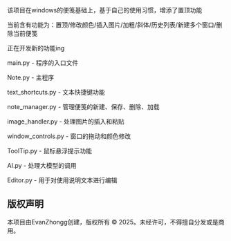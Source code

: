 该项目在windows的便笺基础上，基于自己的使用习惯，增添了置顶功能

当前含有功能为：置顶/修改颜色/插入图片/加粗/斜体/历史列表/新建多个窗口/删除当前便笺

正在开发新的功能ing

main.py - 程序的入口文件

Note.py - 主程序

text_shortcuts.py - 文本快捷键功能

note_manager.py - 管理便笺的新建、保存、删除、加载

image_handler.py - 处理图片的插入和粘贴

window_controls.py - 窗口的拖动和颜色修改

ToolTip.py - 鼠标悬浮提示功能

AI.py - 处理大模型的调用

Editor.py - 用于对使用说明文本进行编辑

## 版权声明
本项目由EvanZhongg创建，版权所有 © 2025。未经许可，不得擅自分发或是商用。

